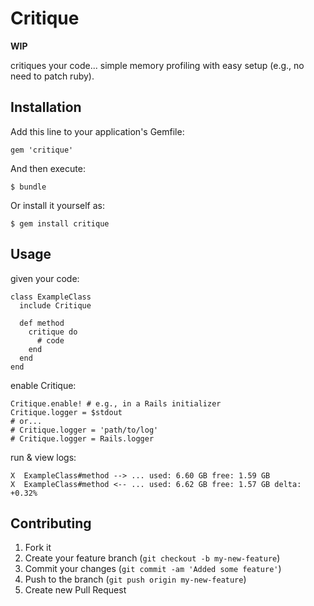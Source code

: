 # Critique

**WIP**

critiques your code... simple memory profiling with easy setup (e.g., no need to patch ruby).

## Installation

Add this line to your application's Gemfile:

    gem 'critique'

And then execute:

    $ bundle

Or install it yourself as:

    $ gem install critique

## Usage

given your code:

    class ExampleClass
      include Critique

      def method
        critique do
          # code
        end
      end
    end

enable Critique:

    Critique.enable! # e.g., in a Rails initializer
    Critique.logger = $stdout
    # or...
    # Critique.logger = 'path/to/log'
    # Critique.logger = Rails.logger

run & view logs:

    X  ExampleClass#method --> ... used: 6.60 GB free: 1.59 GB
    X  ExampleClass#method <-- ... used: 6.62 GB free: 1.57 GB delta: +0.32%


## Contributing

1. Fork it
2. Create your feature branch (`git checkout -b my-new-feature`)
3. Commit your changes (`git commit -am 'Added some feature'`)
4. Push to the branch (`git push origin my-new-feature`)
5. Create new Pull Request
